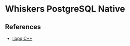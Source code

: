 # Whiskers PostgreSQL Native

## References

-   [libpq C++](postgresql.org/docs/current/libpq.html)
